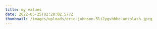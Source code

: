 ```yaml
---
title: my values
date: 2022-05-25T02:28:02.577Z
thumbnail: /images/uploads/eric-johnson-5li2ygvhhbe-unsplash.jpeg
---
```

<placeholder>
